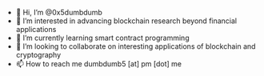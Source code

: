 - 👋 Hi, I’m @0x5dumbdumb
- 👀 I’m interested in advancing blockchain research beyond financial applications
- 🌱 I’m currently learning smart contract programming
- 💞️ I’m looking to collaborate on interesting applications of blockchain and cryptography
- 📫 How to reach me dumbdumb5 [at] pm [dot] me

<!---
0x5dumbdumb/0x5dumbdumb is a ✨ special ✨ repository because its `README.md` (this file) appears on your GitHub profile.
You can click the Preview link to take a look at your changes.
--->
